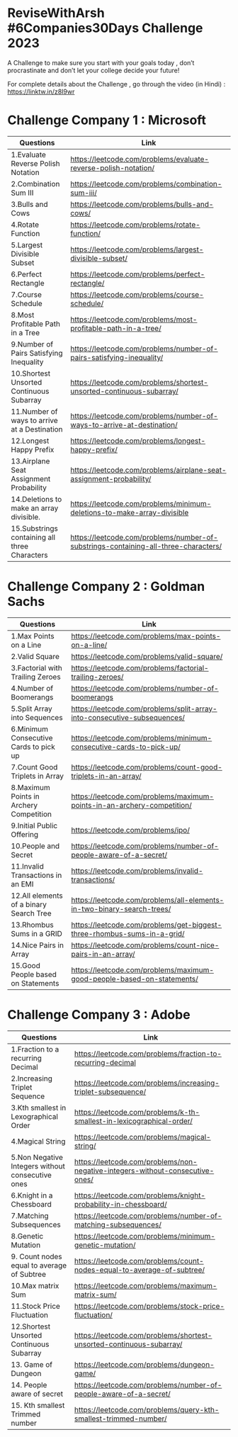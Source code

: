 # ReviseWithArsh #6Companies30Days Challenge 2023

A Challenge to make sure you start with your goals today , don’t procrastinate and don’t let your college decide your future!

For complete details about the Challenge , go through the video (in Hindi) : https://linktw.in/z8I9wr

# Challenge Company 1 : Microsoft

| Questions                                   | Link                                                                                 |
| --------------------------------------------| ------------------------------------------------------------------------------------|
|1.Evaluate Reverse Polish Notation           | https://leetcode.com/problems/evaluate-reverse-polish-notation/                     |
|2.Combination Sum III                        | https://leetcode.com/problems/combination-sum-iii/                                  |
|3.Bulls and Cows                             | https://leetcode.com/problems/bulls-and-cows/                                       |
|4.Rotate Function                            | https://leetcode.com/problems/rotate-function/                                      |
|5.Largest Divisible Subset                   | https://leetcode.com/problems/largest-divisible-subset/                             |
|6.Perfect Rectangle                          | https://leetcode.com/problems/perfect-rectangle/                                    |
|7.Course Schedule                            | https://leetcode.com/problems/course-schedule/                                      |
|8.Most Profitable Path in a Tree             | https://leetcode.com/problems/most-profitable-path-in-a-tree/                       |
|9.Number of Pairs Satisfying Inequality      | https://leetcode.com/problems/number-of-pairs-satisfying-inequality/                |
|10.Shortest Unsorted Continuous Subarray     | https://leetcode.com/problems/shortest-unsorted-continuous-subarray/                |
|11.Number of ways to arrive at a Destination | https://leetcode.com/problems/number-of-ways-to-arrive-at-destination/              |
|12.Longest Happy Prefix                      | https://leetcode.com/problems/longest-happy-prefix/                                 |
|13.Airplane Seat Assignment Probability      | https://leetcode.com/problems/airplane-seat-assignment-probability/                 |
|14.Deletions to make an array divisible.     | https://leetcode.com/problems/minimum-deletions-to-make-array-divisible             |  
|15.Substrings containing all three Characters| https://leetcode.com/problems/number-of-substrings-containing-all-three-characters/ |

# Challenge Company 2 : Goldman Sachs

| Questions                                   | Link                                                                                 |
| --------------------------------------------| ------------------------------------------------------------------------------------|
|1.Max Points on a Line                       | https://leetcode.com/problems/max-points-on-a-line/                                 |
|2.Valid Square                               | https://leetcode.com/problems/valid-square/                                         |
|3.Factorial with Trailing Zeroes             | https://leetcode.com/problems/factorial-trailing-zeroes/                            |
|4.Number of Boomerangs                       | https://leetcode.com/problems/number-of-boomerangs                                  |
|5.Split Array into Sequences                 | https://leetcode.com/problems/split-array-into-consecutive-subsequences/            |
|6.Minimum Consecutive Cards to pick up       | https://leetcode.com/problems/minimum-consecutive-cards-to-pick-up/                 |
|7.Count Good Triplets in Array               | https://leetcode.com/problems/count-good-triplets-in-an-array/                      |
|8.Maximum Points in Archery Competition      | https://leetcode.com/problems/maximum-points-in-an-archery-competition/             |
|9.Initial Public Offering                    | https://leetcode.com/problems/ipo/                                                  |
|10.People and Secret                         | https://leetcode.com/problems/number-of-people-aware-of-a-secret/                   |
|11.Invalid Transactions in an EMI            | https://leetcode.com/problems/invalid-transactions/                                 |
|12.All elements of a binary Search Tree      | https://leetcode.com/problems/all-elements-in-two-binary-search-trees/              |
|13.Rhombus Sums in a GRID                    | https://leetcode.com/problems/get-biggest-three-rhombus-sums-in-a-grid/             |
|14.Nice Pairs in Array                       | https://leetcode.com/problems/count-nice-pairs-in-an-array/                         |
|15.Good People based on Statements           | https://leetcode.com/problems/maximum-good-people-based-on-statements/              |

# Challenge Company 3 : Adobe

| Questions                                         | Link                                                                                        |
| --------------------------------------------------| --------------------------------------------------------------------------------------------|
|1.Fraction to a recurring Decimal                  | https://leetcode.com/problems/fraction-to-recurring-decimal                                 |
|2.Increasing Triplet Sequence                      | https://leetcode.com/problems/increasing-triplet-subsequence/                               |
|3.Kth smallest in Lexographical Order              | https://leetcode.com/problems/k-th-smallest-in-lexicographical-order/                       |
|4.Magical String                                   | https://leetcode.com/problems/magical-string/                                               |
|5.Non Negative Integers without consecutive ones   | https://leetcode.com/problems/non-negative-integers-without-consecutive-ones/               |
|6.Knight in a Chessboard                           | https://leetcode.com/problems/knight-probability-in-chessboard/                             |
|7.Matching Subsequences                            | https://leetcode.com/problems/number-of-matching-subsequences/                              |
|8.Genetic Mutation                                 | https://leetcode.com/problems/minimum-genetic-mutation/                                     |
|9. Count  nodes equal to average of Subtree        | https://leetcode.com/problems/count-nodes-equal-to-average-of-subtree/                      |
|10.Max matrix Sum                                  | https://leetcode.com/problems/maximum-matrix-sum/                                           |
|11.Stock Price Fluctuation                         | https://leetcode.com/problems/stock-price-fluctuation/                                      |
|12.Shortest Unsorted Continuous Subarray           | https://leetcode.com/problems/shortest-unsorted-continuous-subarray/                        |
|13. Game of Dungeon                                | https://leetcode.com/problems/dungeon-game/                                                 |
|14. People aware of secret                         | https://leetcode.com/problems/number-of-people-aware-of-a-secret/                           |
|15. Kth smallest Trimmed number                    | https://leetcode.com/problems/query-kth-smallest-trimmed-number/                            | 




